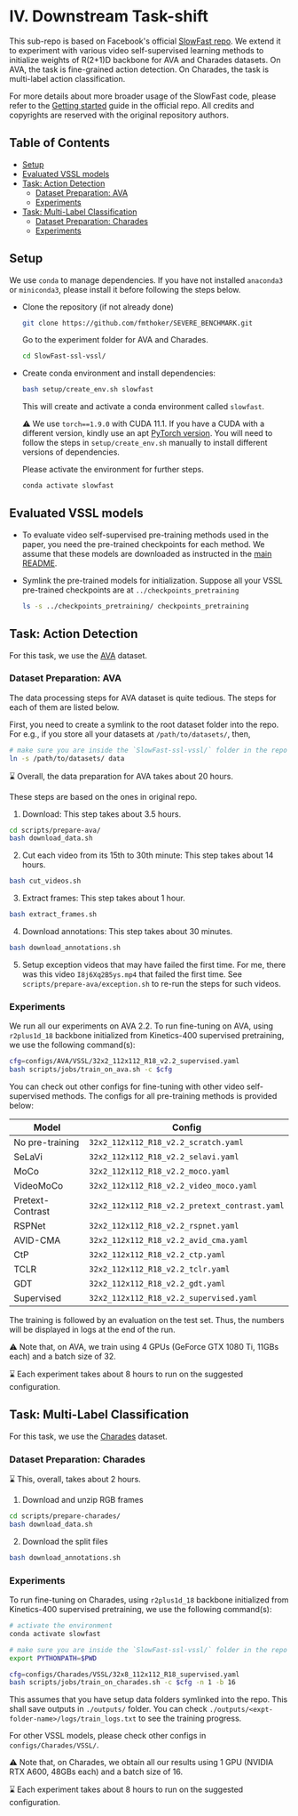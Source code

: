 
# IV. Downstream Task-shift

This sub-repo is based on Facebook's official [SlowFast repo](https://github.com/facebookresearch/SlowFast). We extend it to experiment with various video self-supervised learning methods to initialize weights of R(2+1)D backbone for AVA and Charades datasets. On AVA, the task is fine-grained action detection. On Charades, the task is multi-label action classification.

For more details about more broader usage of the SlowFast code, please refer to the [Getting started](https://github.com/facebookresearch/SlowFast/blob/main/GETTING_STARTED.md) guide in the official repo. All credits and copyrights are reserved with the original repository authors.


## Table of Contents

* [Setup](#setup)
* [Evaluated VSSL models](#evaluated-vssl-models)
* [Task: Action Detection](#task-action-detection)
    * [Dataset Preparation: AVA](#dataset-preparation-ava)
    * [Experiments](#expts-ava)
* [Task: Multi-Label Classification](#task-multi-label-classification)
    * [Dataset Preparation: Charades](#dataset-preparation-charades)
    * [Experiments](#expts-charades)

## Setup

We use `conda` to manage dependencies. If you have not installed `anaconda3` or `miniconda3`, please install it before following the steps below.

* Clone the repository (if not already done)
    ```sh
    git clone https://github.com/fmthoker/SEVERE_BENCHMARK.git
    ```
    Go to the experiment folder for AVA and Charades.
    ```sh
    cd SlowFast-ssl-vssl/
    ```
* Create conda environment and install dependencies:
    ```sh
    bash setup/create_env.sh slowfast
    ```
    This will create and activate a conda environment called `slowfast`.
    
    :warning: We use `torch==1.9.0` with CUDA 11.1. If you have a CUDA with a different version, kindly use an apt [PyTorch version](https://pytorch.org/get-started/previous-versions/). You will need to follow the steps in `setup/create_env.sh` manually to install different versions of dependencies.
    
    Please activate the environment for further steps.
    ```sh
    conda activate slowfast
    ```
<!-- * (Refer to the following sections for setting up datasets) Symlink the dataset folder. Suppose Charades and AVA datasets are stored inside `/path/to/datasets/`. Then, run the following from the repo:
    ```sh
    ln -s /path/to/datasets/ data
    ``` -->

## Evaluated VSSL models

* To evaluate video self-supervised pre-training methods used in the paper, you need the pre-trained checkpoints for each method. We assume that these models are downloaded as instructed in the [main README](../README.md).

<!-- * Download those from [here](https://surfdrive.surf.nl/files/index.php/s/Zw9tbuOYAInzVQC), if not already downloaded. Unzip the downloaded file. This will create `checkpoints_pretraining/` folder which contains checkpoints for each of the methods used in the paper. -->

* Symlink the pre-trained models for initialization. Suppose all your VSSL pre-trained checkpoints are at `../checkpoints_pretraining`
    ```sh
    ls -s ../checkpoints_pretraining/ checkpoints_pretraining
    ```

## Task: Action Detection

For this task, we use the [AVA](https://research.google.com/ava/download.html) dataset.

### Dataset Preparation: AVA

The data processing steps for AVA dataset is quite tedious. The steps for each of them are listed below.

First, you need to create a symlink to the root dataset folder into the repo. For e.g., if you store all your datasets at `/path/to/datasets/`, then,
```sh
# make sure you are inside the `SlowFast-ssl-vssl/` folder in the repo
ln -s /path/to/datasets/ data
```

:hourglass: Overall, the data preparation for AVA takes about 20 hours.

These steps are based on the ones in original repo.

1. Download: This step takes about 3.5 hours.
```sh
cd scripts/prepare-ava/
bash download_data.sh
```

2. Cut each video from its 15th to 30th minute: This step takes about 14 hours.
```sh
bash cut_videos.sh
```

3. Extract frames: This step takes about 1 hour.
```sh
bash extract_frames.sh
```

4. Download annotations: This step takes about 30 minutes.
```sh
bash download_annotations.sh
```

5. Setup exception videos that may have failed the first time. For me, there was this video `I8j6Xq2B5ys.mp4` that failed the first time. See `scripts/prepare-ava/exception.sh` to re-run the steps for such videos.

### Experiments <a class="anchor" id="expts-ava"></a>

We run all our experiments on AVA 2.2. To run fine-tuning on AVA, using `r2plus1d_18` backbone initialized from Kinetics-400 supervised pretraining, we use the following command(s):
```sh
cfg=configs/AVA/VSSL/32x2_112x112_R18_v2.2_supervised.yaml
bash scripts/jobs/train_on_ava.sh -c $cfg
```

You can check out other configs for fine-tuning with other video self-supervised methods. The configs for all pre-training methods is provided below:

| **Model**        | **Config**                                    |
|------------------|-----------------------------------------------|
| No pre-training  | `32x2_112x112_R18_v2.2_scratch.yaml`          |
| SeLaVi           | `32x2_112x112_R18_v2.2_selavi.yaml`           |
| MoCo             | `32x2_112x112_R18_v2.2_moco.yaml`             |
| VideoMoCo        | `32x2_112x112_R18_v2.2_video_moco.yaml`       |
| Pretext-Contrast | `32x2_112x112_R18_v2.2_pretext_contrast.yaml` |
| RSPNet           | `32x2_112x112_R18_v2.2_rspnet.yaml`           |
| AVID-CMA         | `32x2_112x112_R18_v2.2_avid_cma.yaml`         |
| CtP              | `32x2_112x112_R18_v2.2_ctp.yaml`              |
| TCLR             | `32x2_112x112_R18_v2.2_tclr.yaml`             |
| GDT              | `32x2_112x112_R18_v2.2_gdt.yaml`              |
| Supervised       | `32x2_112x112_R18_v2.2_supervised.yaml`       |

The training is followed by an evaluation on the test set. Thus, the numbers will be displayed in logs at the end of the run.

:warning: Note that, on AVA, we train using 4 GPUs (GeForce GTX 1080 Ti, 11GBs each) and a batch size of 32.

:hourglass: Each experiment takes about 8 hours to run on the suggested configuration.


## Task: Multi-Label Classification

For this task, we use the [Charades](https://prior.allenai.org/projects/charades) dataset.

### Dataset Preparation: Charades

:hourglass: This, overall, takes about 2 hours.

1. Download and unzip RGB frames
```sh
cd scripts/prepare-charades/
bash download_data.sh
```

2. Download the split files
```sh
bash download_annotations.sh
```

### Experiments <a class="anchor" id="expts-charades"></a>

To run fine-tuning on Charades, using `r2plus1d_18` backbone initialized from Kinetics-400 supervised pretraining, we use the following command(s):
```sh
# activate the environment
conda activate slowfast

# make sure you are inside the `SlowFast-ssl-vssl/` folder in the repo
export PYTHONPATH=$PWD

cfg=configs/Charades/VSSL/32x8_112x112_R18_supervised.yaml
bash scripts/jobs/train_on_charades.sh -c $cfg -n 1 -b 16
```
This assumes that you have setup data folders symlinked into the repo. This shall save outputs in `./outputs/` folder. You can check `./outputs/<expt-folder-name>/logs/train_logs.txt` to see the training progress.

For other VSSL models, please check other configs in `configs/Charades/VSSL/`.

:warning: Note that, on Charades, we obtain all our results using 1 GPU (NVIDIA RTX A600, 48GBs each) and a batch size of 16.

:hourglass: Each experiment takes about 8 hours to run on the suggested configuration.

